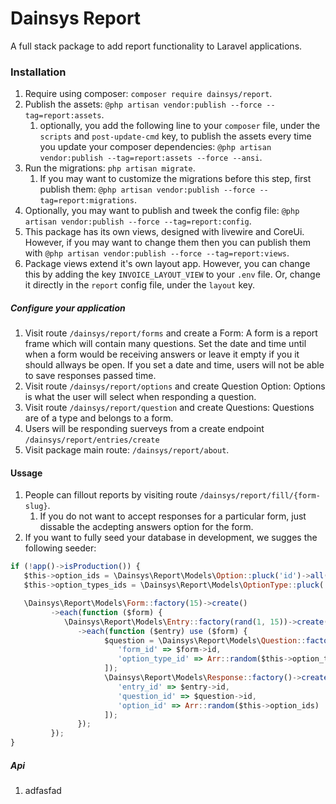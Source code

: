  # Dainsys Report
 A full stack package to add report functionality to Laravel applications. 

 ### Installation
 1. Require using composer: `composer require dainsys/report`.
 2. Publish the assets: `@php artisan vendor:publish --force --tag=report:assets`.  
    1. optionally, you add the following line to your `composer` file, under the `scripts` and `post-update-cmd` key, to publish the assets every time you update your composer dependencies: `@php artisan vendor:publish --tag=report:assets --force --ansi`.
 3. Run the migrations: `php artisan migrate`.
    1. If you may want to customize the migrations before this step, first publish them: `@php artisan vendor:publish --force --tag=report:migrations`.
 4. Optionally, you may want to publish and tweek the config file: `@php artisan vendor:publish --force --tag=report:config`.
 5. This package has its own views, designed with livewire and CoreUi. However, if you may want to change them then you can publish them with `@php artisan vendor:publish --force --tag=report:views`. 
 6. Package views extend it's own layout app. However, you can change this by adding the key `INVOICE_LAYOUT_VIEW` to your `.env` file. Or, change it directly in the `report` config file, under the `layout` key.
##### Configure your application
1. Visit route `/dainsys/report/forms` and create a Form: A form is a report frame which will contain many questions. Set the date and time until when a form would be receiving answers or leave it empty if you it should allways be open. If you set a date and time, users will not be able to save responses passed time.
2. Visit route `/dainsys/report/options` and create Question Option: Options is what the user will select when responding a question. 
3. Visit route `/dainsys/report/question` and create Questions: Questions are of a type and belongs to a form.
4. Users will be responding suerveys from a create endpoint `/dainsys/report/entries/create`
5. Visit package main route: `/dainsys/report/about`.
 
 #### Ussage
 1. People can fillout reports by visiting route `/dainsys/report/fill/{form-slug}`.
    1. If you do not want to accept responses for a particular form, just dissable the acdepting answers option for the form.
 2. If you want to fully seed your database in development, we sugges the following seeder:
```javascript
if (!app()->isProduction()) {
   $this->option_ids = \Dainsys\Report\Models\Option::pluck('id')->all();
   $this->option_types_ids = \Dainsys\Report\Models\OptionType::pluck('id')->all();

   \Dainsys\Report\Models\Form::factory(15)->create()
         ->each(function ($form) {
            \Dainsys\Report\Models\Entry::factory(rand(1, 15))->create(['form_id' => $form->id])
               ->each(function ($entry) use ($form) {
                     $question = \Dainsys\Report\Models\Question::factory()->create([
                        'form_id' => $form->id, 
                        'option_type_id' => Arr::random($this->option_types_ids)
                     ]);
                     \Dainsys\Report\Models\Response::factory()->create([
                        'entry_id' => $entry->id, 
                        'question_id' => $question->id, 
                        'option_id' => Arr::random($this->option_ids)
                     ]);
               });
         });
}
  ```
##### Api
 1. adfasfad
